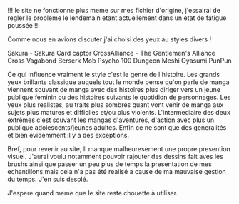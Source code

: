!!! le site ne fonctionne plus meme sur mes fichier d'origine, j'essairai de regler le probleme le lendemain etant actuellement dans un etat de fatigue poussée !!!

Comme nous en avions discuter j'ai choisi des yeux au styles divers !

Sakura - Sakura Card captor
CrossAlliance - The Gentlemen's Alliance Cross
Vagabond
Berserk
Mob Psycho 100
Dungeon Meshi
Oyasumi PunPun

Ce qui influence vraiment le style c'est le genre de l'histoire. Les grands yeux brillants classique auquels tout le monde pense
qu'on parle de manga viennent souvant de manga avec des histoires plus diriger vers un jeune publique feminin ou des histoires suivants le quotidion de personnages.
Les yeux plus realistes, au traits plus sombres quant vont venir de manga aux sujets plus matures et difficiles et/ou plus violents.
L'intermediaire des deux extrèmes c'est souvant les mangas d'aventures, d'action avec plus un publique adolescents/jeunes adultes.
Enfin ce ne sont que des generalités et bien evidemment il y a des exceptions.

Bref, pour revenir au site, Il manque malheuresement une propre presention visuel. J'aurai voulu notamment pouvoir rajouter des dessins fait aves les brushs ainsi que
passer un peu plus de temps la presentation de mes echantillons mais cela n'a pas été realisé a cause de ma mauvaise gestion du temps. J'en suis desolé.

J'espere quand meme que le site reste chouette à utiliser.
